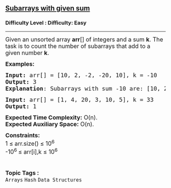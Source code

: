 <h2><a href="https://www.geeksforgeeks.org/problems/subarray-range-with-given-sum2804/1">Subarrays with given sum</a></h2><h3>Difficulty Level : Difficulty: Easy</h3><hr><div class="problems_problem_content__Xm_eO"><p><span style="font-size: 18px;">Given an unsorted array <strong>arr</strong>[] of integers and a sum <strong>k</strong>. The task is to count the number of subarrays that add to a given number <strong>k</strong>.</span></p>
<p><span style="font-size: 18px;"><strong>Examples:</strong></span></p>
<pre><span style="font-size: 18px;"><strong>Input: </strong>arr[] = [10, 2, -2, -20, 10], k = -10
<strong>Output:</strong> 3
<strong>Explanation</strong>: Subarrays with sum -10 are: [10, 2, -2, -20], [2, -2, -20, 10] and [-20, 10].
</span></pre>
<pre><span style="font-size: 18px;"><strong>Input: </strong>arr[] = [1, 4, 20, 3, 10, 5], k = 33
<strong>Output:</strong> 1
</span></pre>
<p><span style="font-size: 18px;"><strong>Expected Time Complexity:</strong> O(n).<br><strong>Expected Auxiliary Space:</strong> O(n).</span></p>
<p><span style="font-size: 18px;"><strong>Constraints:</strong><br>1 ≤ arr.size() ≤ 10<sup>6<br></sup>-10<sup>6 </sup>≤ arr[i],k ≤ 10<sup>6</sup></span></p></div><br><p><span style=font-size:18px><strong>Topic Tags : </strong><br><code>Arrays</code>&nbsp;<code>Hash</code>&nbsp;<code>Data Structures</code>&nbsp;